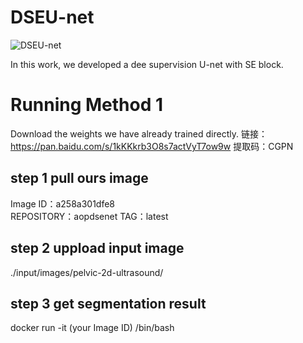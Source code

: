 # DSEU-net

![DSEU-net](https://github.com/CGPxy/DSEAOP/assets/52651150/d505743a-a347-4f1f-a497-4e35bf3eed38)

In this work, we developed a dee supervision U-net with SE block.


# Running Method 1

Download the weights we have already trained directly.
链接：https://pan.baidu.com/s/1kKKkrb3O8s7actVyT7ow9w 
提取码：CGPN


## step 1 pull ours image
Image ID：a258a301dfe8     
REPOSITORY：aopdsenet
TAG：latest

## step 2 uppload input image
./input/images/pelvic-2d-ultrasound/

## step 3 get segmentation result
docker run -it (your Image ID)  /bin/bash 

